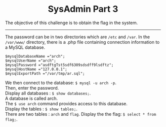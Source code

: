 <h1 align="center"> SysAdmin Part 3 </h1>

The objective of this challenge is to obtain the flag in the system.

---
The password can be in two directories which are `/etc` and `/var`. 
In the `/var/www/` directory, there is a .php file containing connection information to a MySQL database.
```
$mysqlDatabaseName ="arch";
$mysqlUserName ="arch";
$mysqlPassword ="asdftgTst5sdf6309sdsdff9lsdftz";
$mysqlHostName ="127.0.0.1";
$mysqlExportPath ="/var/tmp/ar.sql";
```

We then connect to the database: `$ mysql -u arch -p`. <br>
Then, enter the password. <br>
Display all databases : `$ show databases;`. <br>
A database is called arch. <br>
The `$ use arch` command provides access to this database. <br>
Display the tables : `$ show tables;`. <br>
There are two tables : `arch` and `flag`. 
Display the the flag: `$ select * from flag;`.
